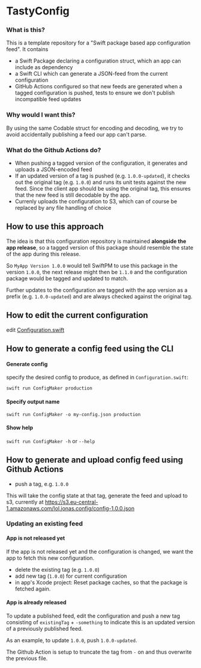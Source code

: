 # TastyConfig

### What is this?
This is a template repository for a "Swift package based app configuration feed". 
It contains
- a Swift Package declaring a configuration struct, which an app can include as dependency
- a Swift CLI which can generate a JSON-feed from the current configuration
- GitHub Actions configured so that new feeds are generated when a tagged configuration is pushed, tests to ensure we don't publish incompatible feed updates

### Why would I want this?
By using the same Codable struct for encoding and decoding, we try to avoid accidentally publishing a feed our app can't parse.

### What do the Github Actions do?
- When pushing a tagged version of the configuration, it generates and uploads a JSON-encoded feed
- If an updated version of a tag is pushed (e.g. `1.0.0-updated`), it checks out the original tag (e.g. `1.0.0`) and runs its unit tests against the new feed. Since the client app should be using the original tag, this ensures that the new feed is still decodable by the app.
- Currenly uploads the configuration to S3, which can of course be replaced by any file handling of choice

## How to use this approach

The idea is that this configuration repository is maintained **alongside the app release**, so a tagged version of this package should resemble the state of the app during this release.

So `MyApp Version 1.0.0` would tell SwiftPM to use this package in the version `1.0.0`, the next release might then be `1.1.0` and the configuration package would be tagged and updated to match. 

Further updates to the configuration are tagged with the app version as a prefix (e.g. `1.0.0-updated`) and are always checked against the original tag.

## How to edit the current configuration
edit [Configuration.swift](Sources/TastyConfig/Configuration.swift)

## How to generate a config feed using the CLI

#### Generate config

specify the desired config to produce, as defined in `Configuration.swift`:

`swift run ConfigMaker production`

#### Specify output name
`swift run ConfigMaker -o my-config.json production`

#### Show help
`swift run ConfigMaker -h` or `--help`

## How to generate and upload config feed using Github Actions

- push a tag, e.g. `1.0.0`

This will take the config state at that tag, generate the feed and upload to s3, currently at https://s3.eu-central-1.amazonaws.com/lol.jonas.config/config-1.0.0.json

### Updating an existing feed

#### App is not released yet
If the app is not released yet and the configuration is changed, we want the app to fetch this new configuration.

- delete the existing tag (e.g. `1.0.0`)
- add new tag (`1.0.0`) for current configuration
- in app's Xcode project: Reset package caches, so that the package is fetched again.

#### App is already released

To update a published feed, edit the configuration and push a new tag consisting of `existingTag` + `-something` to indicate this is an updated version of a previously published feed.

As an example, to update `1.0.0`, push `1.0.0-updated`.

The Github Action is setup to truncate the tag from `-` on and thus overwrite the previous file.
